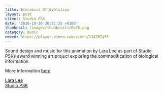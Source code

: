 ```yaml
---
title: Economics Of Evolution
layout: post
client: Studio PSK
date: '2016-10-26 20:51:25 +0100'
thumbnail: /images/thumbnails/EofE.png
category: music
embed: https://player.vimeo.com/video/114767456
---
```


Sound design and music for this animation by Lara Lee as part of Studio PSKs award winning art project exploring the commodification of biological information.

More information [here](studiopsk.com/economicsofevolution.html "The Economics of Evolution: The Perfect Pigeon").

[Lara Lee](laralee.kr "Lara Songeun Lee")  
[Studio PSK](studiopsk.com "Studio PSK")
